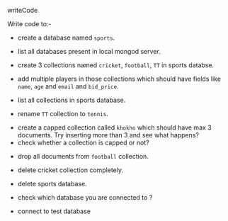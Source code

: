 writeCode

Write code to:-

- create a database named `sports`.
<!-- use sports -->
- list all databases present in local mongod server.
<!-- show dbs -->
- create 3 collections named `cricket`, `football`, `TT` in sports databse.
<!--
db.createCollection("cricket")
db.createCollection("football")
db.createCollection("TT")
-->
- add multiple players in those collections which should have fields like `name`, `age` and `email` and `bid_price`.
<!--
 db.khokho.insert([{name: "giri", age: "12", email: "giri@gmail.com", bid_price: "12000"}, {name: "goru", age: "14", email: "name@goru.com", bid_price: "13999"}, {name: "hide", age: "45", email: "hide@goru.com", bid_price: "160000"}])

db.football.insert([{name: "hitesh", age: "32", email: "hitesh@gmail.com", bid_price: "100000"}, {name: "fatima", age: "43", email: "name@fatima.com", bid_price: "19999"}, {name: "clyde", age: "45", email: "clyde@goru.com", bid_price: "100"}])

db.TT.insert([{name: "tahir", age: "21", email: "tahir@gmail.com", bid_price: "1000"}, {name: "ttlover", age: "4", email: "name@ttlover.com", bid_price: "1"}, {name: "sunil", age: "5", email: "sunil@name.com", bid_price: "1000000"}])

-->

- list all collections in sports database.
<!-- show collections -->
- rename `TT` collection to `tennis`.
<!-- db.TT.renameCollection("tennis") -->
- create a capped collection called `khokho` which should have max 3 documents.
  <!-- db.createCollection("khokho", {capped: true, size: 10000, max: 3}) -->
  Try inserting more than 3 and see what happens?
  <!-- The new entry overwrites the first entry -->
- check whether a collection is capped or not?
<!-- db.khokho.isCapped() -->
- drop all documents from `football` collection.
<!-- db.football.remove({}) -->
- delete cricket collection completely.
<!-- db.cricket.drop() -->
- delete sports database.
<!-- db.dropDatabase() -->
- check which database you are connected to ?
<!-- sports -->
- connect to test database
<!-- use test -->

